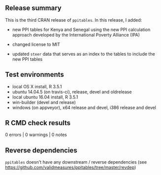 ## Release summary
This is the third CRAN release of `ppitables`. In this release, I added:

* new PPI tables for Kenya and Senegal using the new PPI calculation approach 
developed by the International Poverty Alliance (IPA)

* changed license to MIT

* updated `steer` data that serves as an index to the tables to include the new
PPI tables

## Test environments
* local OS X install, R 3.5.1
* ubuntu 14.04.5 (on travis-ci), release, devel and oldrelease
* local ubuntu 16.04 install, R 3.5.1
* win-builder (devel and release)
* windows (on appveyor), x64 release and devel, i386 release and devel

## R CMD check results

0 errors | 0 warnings | 0 notes

## Reverse dependencies
`ppitables` doesn't have any downstream / reverse dependencies 
(see https://github.com/validmeasures/ppitables/tree/master/revdep)
